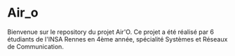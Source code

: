 # Air_o

Bienvenue sur le repository du projet Air'O. Ce projet a été réalisé par 6 étudiants de l'INSA Rennes en 4ème année, spécialité 
Systèmes et Réseaux de Communication.
